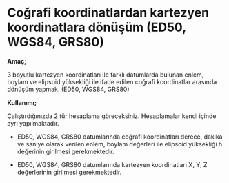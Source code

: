 # Coğrafi koordinatlardan kartezyen koordinatlara dönüşüm (ED50, WGS84, GRS80)

**Amaç;**

3 boyutlu kartezyen koordinatları ile farklı datumlarda bulunan enlem, boylam ve elipsoid yüksekliği ile ifade edilen coğrafi koordinatlar arasında dönüşüm yapmak. (ED50, WGS84, GRS80)

**Kullanımı;**

Çalıştırdığınızda 2 tür hesaplama göreceksiniz. Hesaplamalar kendi içinde ayrı yapılmaktadır.

+ ED50, WGS84, GRS80  datumlarında coğrafi koordinatları derece, dakika ve saniye olarak verilen enlem, boylam değerleri ile elipsoid yüksekliği h değerinin girilmesi gerekmektedir.

+ ED50, WGS84, GRS80  datumlarında kartezyen koordinatları X, Y, Z değerlerinin girilmesi gerekmektedir.

